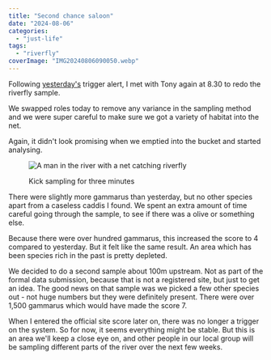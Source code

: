 ```yaml
---
title: "Second chance saloon"
date: "2024-08-06"
categories: 
  - "just-life"
tags: 
  - "riverfly"
coverImage: "IMG20240806090050.webp"
---
```


Following [yesterday's](https://diary.uncountable.uk/2024/08/checking-on-the-mill-fly/) trigger alert, I met with Tony again at 8.30 to redo the riverfly sample.

We swapped roles today to remove any variance in the sampling method and we were super careful to make sure we got a variety of habitat into the net.

Again, it didn't look promising when we emptied into the bucket and started analysing.

<figure>

![A man in the river with a net catching riverfly](images/IMG20240806090047-1024x576.webp)

<figcaption>

Kick sampling for three minutes

</figcaption>

</figure>

There were slightly more gammarus than yesterday, but no other species apart from a caseless caddis I found. We spent an extra amount of time careful going through the sample, to see if there was a olive or something else.

Because there were over hundred gammarus, this increased the score to 4 compared to yesterday. But it felt like the same result. An area which has been species rich in the past is pretty depleted.

We decided to do a second sample about 100m upstream. Not as part of the formal data submission, because that is not a registered site, but just to get an idea. The good news on that sample was we picked a few other species out - not huge numbers but they were definitely present. There were over 1,500 gammarus which would have made the score 7.

When I entered the official site score later on, there was no longer a trigger on the system. So for now, it seems everything might be stable. But this is an area we'll keep a close eye on, and other people in our local group will be sampling different parts of the river over the next few weeks.
